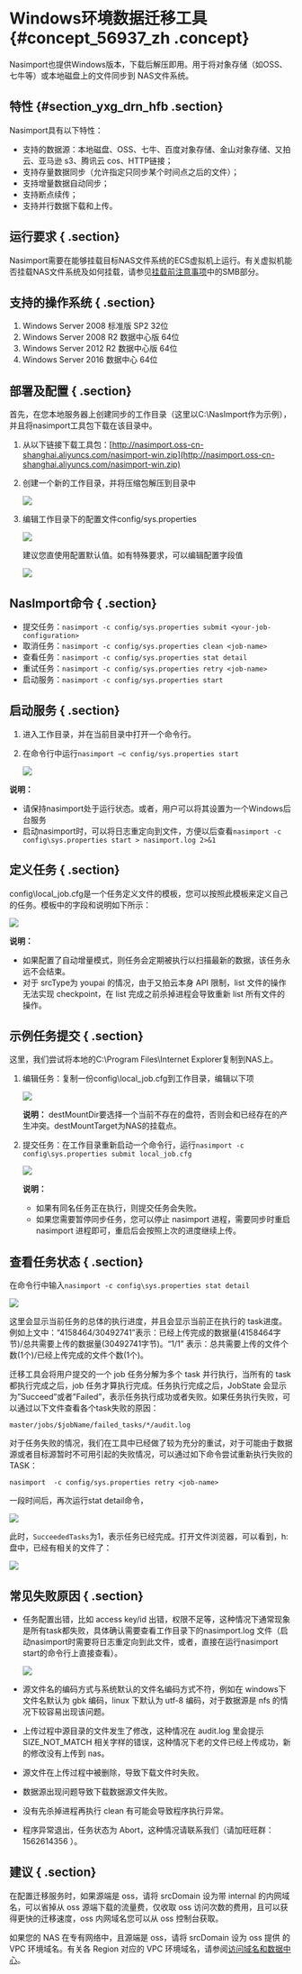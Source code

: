 # Windows环境数据迁移工具 {#concept_56937_zh .concept}

Nasimport也提供Windows版本，下载后解压即用。用于将对象存储（如OSS、七牛等）或本地磁盘上的文件同步到 NAS文件系统。

## 特性 {#section_yxg_drn_hfb .section}

Nasimport具有以下特性：

-   支持的数据源：本地磁盘、OSS、七牛、百度对象存储、金山对象存储、又拍云、亚马逊 s3、腾讯云 cos、HTTP链接；
-   支持存量数据同步（允许指定只同步某个时间点之后的文件）；
-   支持增量数据自动同步；
-   支持断点续传；
-   支持并行数据下载和上传。

## 运行要求 { .section}

Nasimport需要在能够挂载目标NAS文件系统的ECS虚拟机上运行。有关虚拟机能否挂载NAS文件系统及如何挂载，请参见[挂载前注意事项](../../../../intl.zh-CN/快速入门/挂载文件系统/挂载前注意事项.md#)中的SMB部分。

## 支持的操作系统 { .section}

1.  Windows Server 2008 标准版 SP2 32位
2.  Windows Server 2008 R2 数据中心版 64位
3.  Windows Server 2012 R2 数据中心版 64位
4.  Windows Server 2016 数据中心 64位

## 部署及配置 { .section}

首先，在您本地服务器上创建同步的工作目录（这里以C:\\NasImport作为示例），并且将nasimport工具包下载在该目录中。

1.  从以下链接下载工具包：[http://nasimport.oss-cn-shanghai.aliyuncs.com/nasimport-win.zip](http://nasimport.oss-cn-shanghai.aliyuncs.com/nasimport-win.zip) 
2.  创建一个新的工作目录，并将压缩包解压到目录中

    ![](http://static-aliyun-doc.oss-cn-hangzhou.aliyuncs.com/assets/img/18701/153821392013210_zh-CN.png)

3.  编辑工作目录下的配置文件config/sys.properties

    ![](http://static-aliyun-doc.oss-cn-hangzhou.aliyuncs.com/assets/img/18701/153821392013211_zh-CN.png)

    建议您直使用配置默认值。如有特殊要求，可以编辑配置字段值

    ![](http://static-aliyun-doc.oss-cn-hangzhou.aliyuncs.com/assets/img/18701/153821392013212_zh-CN.png)


## NasImport命令 { .section}

-   提交任务：`nasimport -c config/sys.properties submit <your-job-configuration>` 
-   取消任务：`nasimport -c config/sys.properties clean <job-name>` 
-   查看任务：`nasimport -c config/sys.properties stat detail` 
-   重试任务：`nasimport -c config/sys.properties retry <job-name>` 
-   启动服务：`nasimport -c config/sys.properties start` 

## 启动服务 { .section}

1.  进入工作目录，并在当前目录中打开一个命令行。
2.  在命令行中运行`nasimport –c config/sys.properties start` 

    ![](http://static-aliyun-doc.oss-cn-hangzhou.aliyuncs.com/assets/img/18701/153821392013213_zh-CN.png)


**说明：** 

-   请保持nasimport处于运行状态。或者，用户可以将其设置为一个Windows后台服务
-   启动nasimport时，可以将日志重定向到文件，方便以后查看`nasimport -c config\sys.properties start > nasimport.log 2>&1` 

## 定义任务 { .section}

config\\local\_job.cfg是一个任务定义文件的模板，您可以按照此模板来定义自己的任务。模板中的字段和说明如下所示：

![](http://static-aliyun-doc.oss-cn-hangzhou.aliyuncs.com/assets/img/18701/153821392013214_zh-CN.png)

**说明：** 

-   如果配置了自动增量模式，则任务会定期被执行以扫描最新的数据，该任务永远不会结束。
-   对于 srcType为 youpai 的情况，由于又拍云本身 API 限制，list 文件的操作无法实现 checkpoint，在 list 完成之前杀掉进程会导致重新 list 所有文件的操作。

## 示例任务提交 { .section}

这里，我们尝试将本地的C:\\Program Files\\Internet Explorer复制到NAS上。

1.  编辑任务：复制一份config\\local\_job.cfg到工作目录，编辑以下项

    ![](http://static-aliyun-doc.oss-cn-hangzhou.aliyuncs.com/assets/img/18701/153821392013215_zh-CN.png)

    **说明：** destMountDir要选择一个当前不存在的盘符，否则会和已经存在的产生冲突。destMountTarget为NAS的挂载点。

2.  提交任务：在工作目录重新启动一个命令行，运行`nasimport -c config\sys.properties submit local_job.cfg` 

    ![](http://static-aliyun-doc.oss-cn-hangzhou.aliyuncs.com/assets/img/18701/153821392013216_zh-CN.png)

    **说明：** 

    -   如果有同名任务正在执行，则提交任务会失败。
    -   如果您需要暂停同步任务，您可以停止 nasimport 进程，需要同步时重启 nasimport 进程即可，重启后会按照上次的进度继续上传。

## 查看任务状态 { .section}

在命令行中输入`nasimport -c config\sys.properties stat detail` 

![](http://static-aliyun-doc.oss-cn-hangzhou.aliyuncs.com/assets/img/18701/153821392013217_zh-CN.png)

这里会显示当前任务的总体的执行进度，并且会显示当前正在执行的 task进度。例如上文中：“4158464/30492741”表示：已经上传完成的数据量\(4158464字节\)/总共需要上传的数据量\(30492741字节\)。“1/1” 表示：总共需要上传的文件个数\(1个\)/已经上传完成的文件个数\(1个\)。

迁移工具会将用户提交的一个 job 任务分解为多个 task 并行执行，当所有的 task 都执行完成之后，job 任务才算执行完成。任务执行完成之后，JobState 会显示为”Succeed”或者”Failed”，表示任务执行成功或者失败。如果任务执行失败，可以通过以下文件查看各个task失败的原因：

```
master/jobs/$jobName/failed_tasks/*/audit.log

```

对于任务失败的情况，我们在工具中已经做了较为充分的重试，对于可能由于数据源或者目标源暂时不可用引起的失败情况，可以通过如下命令尝试重新执行失败的 TASK：

```language-bash
nasimport  -c config/sys.properties retry <job-name>

```

一段时间后，再次运行stat detail命令，

![](http://static-aliyun-doc.oss-cn-hangzhou.aliyuncs.com/assets/img/18701/153821392113218_zh-CN.png)

此时，`SucceededTasks`为1，表示任务已经完成。打开文件浏览器，可以看到，h:盘中，已经有相关的文件了：

![](http://static-aliyun-doc.oss-cn-hangzhou.aliyuncs.com/assets/img/18701/153821392113219_zh-CN.png)

## 常见失败原因 { .section}

-   任务配置出错，比如 access key/id 出错，权限不足等，这种情况下通常现象是所有task都失败，具体确认需要查看工作目录下的nasimport.log 文件（启动nasimport时需要将日志重定向到此文件，或者，直接在运行nasimport start的命令行上直接查看）。

    ![](http://static-aliyun-doc.oss-cn-hangzhou.aliyuncs.com/assets/img/18701/153821392113220_zh-CN.png)

-   源文件名的编码方式与系统默认的文件名编码方式不符，例如在 windows下文件名默认为 gbk 编码，linux 下默认为 utf-8 编码，对于数据源是 nfs 的情况下较容易出现该问题。
-   上传过程中源目录的文件发生了修改，这种情况在 audit.log 里会提示SIZE\_NOT\_MATCH 相关字样的错误，这种情况下老的文件已经上传成功，新的修改没有上传到 nas。
-   源文件在上传过程中被删除，导致下载文件时失败。
-   数据源出现问题导致下载数据源文件失败。
-   没有先杀掉进程再执行 clean 有可能会导致程序执行异常。
-   程序异常退出，任务状态为 Abort，这种情况请联系我们（请加旺旺群：1562614356 ）。

## 建议 { .section}

在配置迁移服务时，如果源端是 oss，请将 srcDomain 设为带 internal 的内网域名，可以省掉从 oss 源端下载的流量费，仅收取 oss 访问次数的费用，且可以获得更快的迁移速度，oss 内网域名您可以从 oss 控制台获取。

如果您的 NAS 在专有网络中，且源端是 oss，请将 srcDomain 设为 oss 提供 的VPC 环境域名。有关各 Region 对应的 VPC 环境域名，请参阅[访问域名和数据中心](../../../../intl.zh-CN/开发指南/访问域名和数据中心.md#)。

